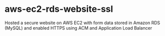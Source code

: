 # aws-ec2-rds-website-ssl
Hosted a secure website on AWS EC2 with form data stored in Amazon RDS (MySQL) and enabled HTTPS using ACM and Application Load Balancer
